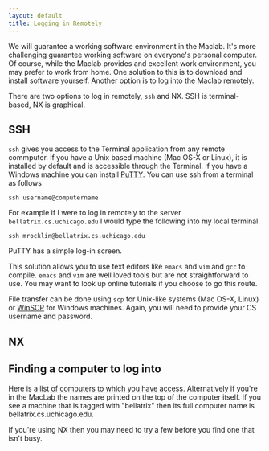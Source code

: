 ```yaml
---
layout: default
title: Logging in Remotely 
---
```


We will guarantee a working software environment in the Maclab. It's more challenging guarantee working software on everyone's personal computer. Of course, while the Maclab provides and excellent work environment, you may prefer to work from home. One solution to this is to download and install software yourself. Another option is to log into the Maclab remotely. 

There are two options to log in remotely, `ssh` and NX. SSH is terminal-based,
NX is graphical. 

SSH
---

`ssh` gives you access to the Terminal application from any remote commputer.
If you have a Unix based machine (Mac OS-X or Linux), it is installed by
default and is accessible through the Terminal. If you have a Windows machine
you can install
[PuTTY](http://www.chiark.greenend.org.uk/~sgtatham/putty/download.html). You can use ssh from a terminal as follows


    ssh username@computername

For example if I were to log in remotely to the server
`bellatrix.cs.uchicago.edu` I would type the following into my local terminal. 

    ssh mrocklin@bellatrix.cs.uchicago.edu

PuTTY has a simple log-in screen. 

This solution allows you to use text editors like `emacs` and `vim` and `gcc`
to compile. `emacs` and `vim` are well loved tools but are not straightforward to use. You may want to look up online tutorials if you choose to go this route. 

File transfer can be done using `scp` for Unix-like systems (Mac OS-X, Linux)
or [WinSCP](http://winscp.net/eng/index.php) for Windows machines. Again, you will need to provide your CS username and password. 


NX
--


Finding a computer to log into 
------------------------------

Here is [a list of computers to which you have access](http://tools.cs.uchicago.edu/find_cs_hosts/search.cgi?host=cpu_mhz&host=description&host=location&host=os&verbose=1). 
Alternatively if you're in the MacLab the names are printed on the top of the computer itself.  If you see a machine that is tagged with "bellatrix" then its full computer name is bellatrix.cs.uchicago.edu. 

If you're using NX then you may need to try a few before you find one that isn't busy. 
